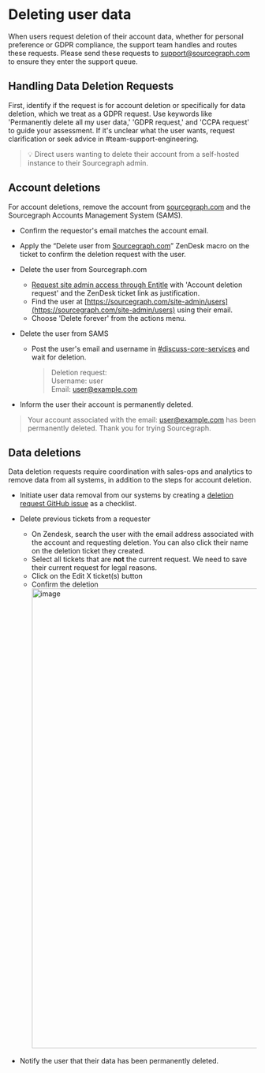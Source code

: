 # Deleting user data

When users request deletion of their account data, whether for personal preference or GDPR compliance, the support team handles and routes these requests. Please send these requests to support@sourcegraph.com to ensure they enter the support queue.

## Handling Data Deletion Requests

First, identify if the request is for account deletion or specifically for data deletion, which we treat as a GDPR request. Use keywords like 'Permanently delete all my user data,' 'GDPR request,' and 'CCPA request' to guide your assessment. If it's unclear what the user wants, request clarification or seek advice in #team-support-engineering.

> 💡 Direct users wanting to delete their account from a self-hosted instance to their Sourcegraph admin.

## Account deletions

For account deletions, remove the account from [sourcegraph.com](http://sourcegraph.com/) and the Sourcegraph Accounts Management System (SAMS).

- Confirm the requestor's email matches the account email.
- Apply the “Delete user from [Sourcegraph.com](http://sourcegraph.com/)” ZenDesk macro on the ticket to confirm the deletion request with the user.
- Delete the user from Sourcegraph.com
  - [Request site admin access through Entitle](../../../security/admin-access-internal-instances.md) with 'Account deletion request' and the ZenDesk ticket link as justification.
  - Find the user at [https://sourcegraph.com/site-admin/users](https://sourcegraph.com/site-admin/users) using their email.
  - Choose 'Delete forever' from the actions menu.
- Delete the user from SAMS

  - Post the user's email and username in [#discuss-core-services](https://sourcegraph.slack.com/archives/discuss-core-services) and wait for deletion.

    > Deletion request: <br>
    > Username: user <br>
    > Email: user@example.com

- Inform the user their account is permanently deleted.

> Your account associated with the email: user@example.com has been permanently deleted. Thank you for trying Sourcegraph.

## Data deletions

Data deletion requests require coordination with sales-ops and analytics to remove data from all systems, in addition to the steps for account deletion.

- Initiate user data removal from our systems by creating a [deletion request GitHub issue](https://github.com/sourcegraph/customer/issues/new?assignees=&labels=&projects=&template=user-data-deletion.md&title=Request+to+permanently+delete+all+user+data+for%3A+someone%40example.com) as a checklist.

- Delete previous tickets from a requester
  - On Zendesk, search the user with the email address associated with the account and requesting deletion. You can also click their name on the deletion ticket they created.
  - Select all tickets that are **not** the current request. We need to save their current request for legal reasons.
  - Click on the Edit X ticket(s) button
  - Confirm the deletion
    <img width="933" alt="image" src="https://storage.googleapis.com/sourcegraph-assets/select-tickets-action.png">
- Notify the user that their data has been permanently deleted.
